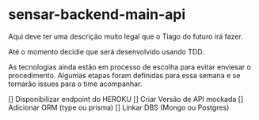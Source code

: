 # sensar-backend-main-api

Aqui deve ter uma descrição muito legal que o Tiago do futuro irá fazer.

Até o momento decidie que será desenvolvido usando TDD.

As tecnologias ainda estão em processo de escolha para evitar enviesar o procedimento. Algumas etapas foram definidas para essa semana e se tornarão issues para o time acompanhar.

[] Disponibilizar endpoint do HEROKU
[] Criar Versão de API mockada
[] Adicionar ORM (type ou prisma)
[] Linkar DBS (Mongo ou Postgres)
